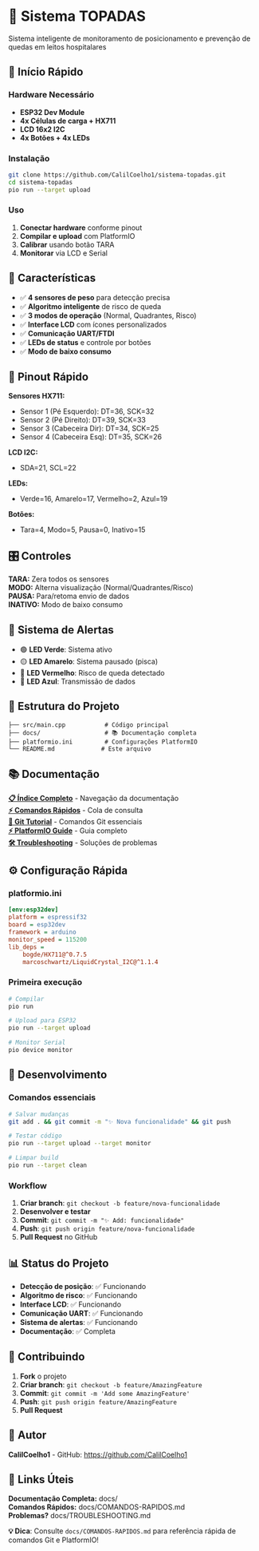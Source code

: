 # 🏥 Sistema TOPADAS

Sistema inteligente de monitoramento de posicionamento e prevenção de quedas em leitos hospitalares

## 🚀 Início Rápido

### Hardware Necessário
- **ESP32 Dev Module**
- **4x Células de carga + HX711**
- **LCD 16x2 I2C**
- **4x Botões + 4x LEDs**

### Instalação
```bash
git clone https://github.com/CalilCoelho1/sistema-topadas.git
cd sistema-topadas
pio run --target upload
```

### Uso
1. **Conectar hardware** conforme pinout
2. **Compilar e upload** com PlatformIO
3. **Calibrar** usando botão TARA
4. **Monitorar** via LCD e Serial

## 🔧 Características

- ✅ **4 sensores de peso** para detecção precisa
- ✅ **Algoritmo inteligente** de risco de queda  
- ✅ **3 modos de operação** (Normal, Quadrantes, Risco)
- ✅ **Interface LCD** com ícones personalizados
- ✅ **Comunicação UART/FTDI** 
- ✅ **LEDs de status** e controle por botões
- ✅ **Modo de baixo consumo**

## 📌 Pinout Rápido

**Sensores HX711:**
- Sensor 1 (Pé Esquerdo): DT=36, SCK=32
- Sensor 2 (Pé Direito): DT=39, SCK=33
- Sensor 3 (Cabeceira Dir): DT=34, SCK=25
- Sensor 4 (Cabeceira Esq): DT=35, SCK=26

**LCD I2C:**
- SDA=21, SCL=22

**LEDs:**
- Verde=16, Amarelo=17, Vermelho=2, Azul=19

**Botões:**
- Tara=4, Modo=5, Pausa=0, Inativo=15

## 🎛️ Controles

**TARA:** Zera todos os sensores  
**MODO:** Alterna visualização (Normal/Quadrantes/Risco)  
**PAUSA:** Para/retoma envio de dados  
**INATIVO:** Modo de baixo consumo  

## 🚨 Sistema de Alertas

- 🟢 **LED Verde**: Sistema ativo
- 🟡 **LED Amarelo**: Sistema pausado (pisca)
- 🔴 **LED Vermelho**: Risco de queda detectado
- 🔵 **LED Azul**: Transmissão de dados

## 📁 Estrutura do Projeto

```
├── src/main.cpp           # Código principal
├── docs/                  # 📚 Documentação completa
├── platformio.ini         # Configurações PlatformIO
└── README.md             # Este arquivo
```

## 📚 Documentação

**[📋 Índice Completo](docs/README.md)** - Navegação da documentação  
**[⚡ Comandos Rápidos](docs/COMANDOS-RAPIDOS.md)** - Cola de consulta  
**[🔧 Git Tutorial](docs/GIT-TUTORIAL.md)** - Comandos Git essenciais  
**[⚡ PlatformIO Guide](docs/PLATFORMIO-GUIDE.md)** - Guia completo  
**[🛠️ Troubleshooting](docs/TROUBLESHOOTING.md)** - Soluções de problemas

## ⚙️ Configuração Rápida

### platformio.ini
```ini
[env:esp32dev]
platform = espressif32
board = esp32dev
framework = arduino
monitor_speed = 115200
lib_deps = 
    bogde/HX711@^0.7.5
    marcoschwartz/LiquidCrystal_I2C@^1.1.4
```

### Primeira execução
```bash
# Compilar
pio run

# Upload para ESP32
pio run --target upload

# Monitor Serial
pio device monitor
```

## 🔄 Desenvolvimento

### Comandos essenciais
```bash
# Salvar mudanças
git add . && git commit -m "✨ Nova funcionalidade" && git push

# Testar código
pio run --target upload --target monitor

# Limpar build
pio run --target clean
```

### Workflow
1. **Criar branch**: `git checkout -b feature/nova-funcionalidade`
2. **Desenvolver e testar**
3. **Commit**: `git commit -m "✨ Add: funcionalidade"`
4. **Push**: `git push origin feature/nova-funcionalidade`
5. **Pull Request** no GitHub

## 📊 Status do Projeto

- **Detecção de posição**: ✅ Funcionando
- **Algoritmo de risco**: ✅ Funcionando  
- **Interface LCD**: ✅ Funcionando
- **Comunicação UART**: ✅ Funcionando
- **Sistema de alertas**: ✅ Funcionando
- **Documentação**: ✅ Completa

## 🤝 Contribuindo

1. **Fork** o projeto
2. **Criar branch**: `git checkout -b feature/AmazingFeature`
3. **Commit**: `git commit -m 'Add some AmazingFeature'`
4. **Push**: `git push origin feature/AmazingFeature`
5. **Pull Request**


## 👥 Autor

**CalilCoelho1** - GitHub: https://github.com/CalilCoelho1

## 🔗 Links Úteis

**Documentação Completa:** docs/  
**Comandos Rápidos:** docs/COMANDOS-RAPIDOS.md  
**Problemas?** docs/TROUBLESHOOTING.md  

**💡 Dica**: Consulte `docs/COMANDOS-RAPIDOS.md` para referência rápida de comandos Git e PlatformIO!